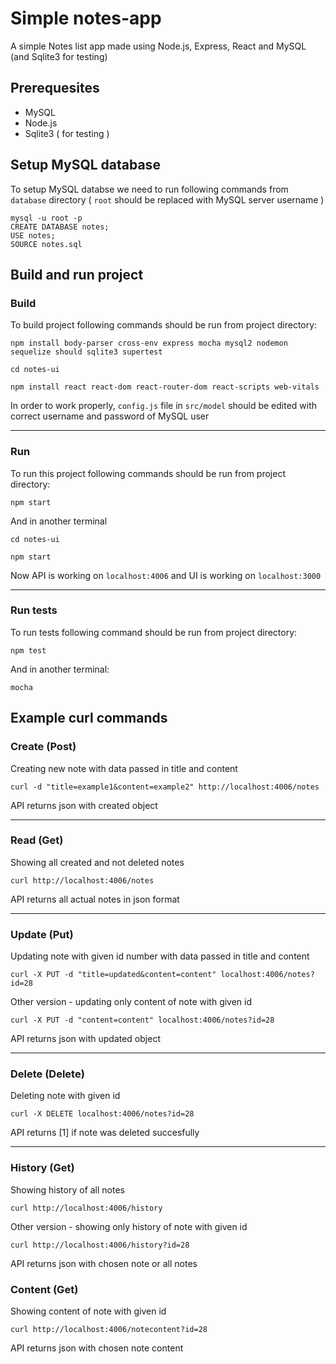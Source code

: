 # Simple notes-app
A simple Notes list app made using Node.js, Express, React and MySQL (and Sqlite3 for testing)


## Prerequesites
* MySQL
* Node.js
* Sqlite3 ( for testing )

## Setup MySQL database
To setup MySQL databse we need to run following commands from `database` directory ( `root` should be replaced with MySQL server username )
```
mysql -u root -p
CREATE DATABASE notes;
USE notes;
SOURCE notes.sql
```
## Build and run project
### Build
To build project following commands should be run from project directory:
```
npm install body-parser cross-env express mocha mysql2 nodemon sequelize should sqlite3 supertest

cd notes-ui

npm install react react-dom react-router-dom react-scripts web-vitals
```
In order to work properly, `config.js` file in `src/model` should be edited with correct username and password of MySQL user  
***
### Run
To run this project following commands should be run from project directory:
```
npm start
```
And in another terminal
```
cd notes-ui

npm start
```
Now API is working on `localhost:4006` and UI is working on `localhost:3000`
***
### Run tests
To run tests following command should be run from project directory:
```
npm test
```
And in another terminal:

```
mocha
```
## Example curl commands

### Create (Post)
Creating new note with data passed in title and content  
```
curl -d "title=example1&content=example2" http://localhost:4006/notes
```  
API returns json with created object
***
### Read (Get)
Showing all created and not deleted notes  
```
curl http://localhost:4006/notes
```  
API returns all actual notes in json format
***
### Update (Put)
Updating note with given id number with data passed in title and content  
```
curl -X PUT -d "title=updated&content=content" localhost:4006/notes?id=28
```  
Other version - updating only content of note with given id  
```
curl -X PUT -d "content=content" localhost:4006/notes?id=28
```  
API returns json with updated object
***
### Delete (Delete)
Deleting note with given id  
```
curl -X DELETE localhost:4006/notes?id=28
```
API returns [1] if note was deleted succesfully
***
### History (Get)
Showing history of all notes
```
curl http://localhost:4006/history
```
Other version - showing only history of note with given id  
```
curl http://localhost:4006/history?id=28
```
API returns json with chosen note or all notes
### Content (Get)
Showing content of note with given id  
```
curl http://localhost:4006/notecontent?id=28
```
API returns json with chosen note content
